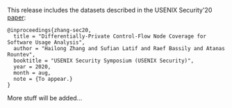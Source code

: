 This release includes the datasets
described in the USENIX Security'20 [paper](http://web.cse.ohio-state.edu/presto/pubs/sec20.pdf):

```
@inproceedings{zhang-sec20,
  title = "Differentially-Private Control-Flow Node Coverage for Software Usage Analysis",
  author = "Hailong Zhang and Sufian Latif and Raef Bassily and Atanas Rountev",
  booktitle = "USENIX Security Symposium (USENIX Security)",
  year = 2020,
  month = aug,
  note = {To appear.}
}
```

More stuff will be added...
